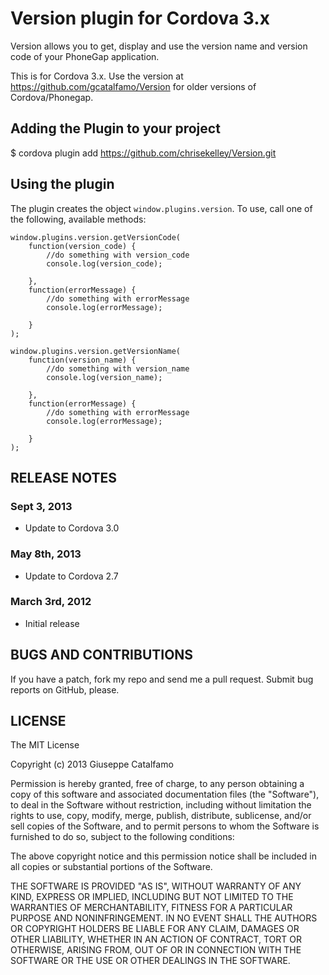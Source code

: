 # Version plugin for Cordova 3.x #

Version allows you to get, display and use the version name and version code of your PhoneGap application.

This is for Cordova 3.x.  Use the version at https://github.com/gcatalfamo/Version for older versions of Cordova/Phonegap.

## Adding the Plugin to your project ##

$ cordova plugin add https://github.com/chrisekelley/Version.git

## Using the plugin ##

The plugin creates the object `window.plugins.version`.  To use, call one of the following, available methods:

	window.plugins.version.getVersionCode(
		function(version_code) {
			//do something with version_code
			console.log(version_code);

		},
		function(errorMessage) {
			//do something with errorMessage
			console.log(errorMessage);

		}
	);

	window.plugins.version.getVersionName(
		function(version_name) {
			//do something with version_name
			console.log(version_name);

		},
		function(errorMessage) {
			//do something with errorMessage
			console.log(errorMessage);

		}
	);


## RELEASE NOTES ##

### Sept 3, 2013 ###

* Update to Cordova 3.0

### May 8th, 2013 ###

* Update to Cordova 2.7

### March 3rd, 2012 ###

* Initial release




## BUGS AND CONTRIBUTIONS ##

If you have a patch, fork my repo and send me a pull request. Submit bug reports on GitHub, please.

## LICENSE ##

The MIT License

Copyright (c) 2013 Giuseppe Catalfamo

Permission is hereby granted, free of charge, to any person obtaining a copy of this software and associated documentation files (the "Software"), to deal in the Software without restriction, including without limitation the rights to use, copy, modify, merge, publish, distribute, sublicense, and/or sell copies of the Software, and to permit persons to whom the Software is furnished to do so, subject to the following conditions:

The above copyright notice and this permission notice shall be included in all copies or substantial portions of the Software.

THE SOFTWARE IS PROVIDED "AS IS", WITHOUT WARRANTY OF ANY KIND, EXPRESS OR IMPLIED, INCLUDING BUT NOT LIMITED TO THE WARRANTIES OF MERCHANTABILITY, FITNESS FOR A PARTICULAR PURPOSE AND NONINFRINGEMENT. IN NO EVENT SHALL THE AUTHORS OR COPYRIGHT HOLDERS BE LIABLE FOR ANY CLAIM, DAMAGES OR OTHER LIABILITY, WHETHER IN AN ACTION OF CONTRACT, TORT OR OTHERWISE, ARISING FROM, OUT OF OR IN CONNECTION WITH THE SOFTWARE OR THE USE OR OTHER DEALINGS IN THE SOFTWARE.
